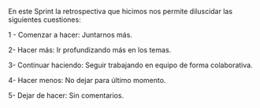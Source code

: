 En este Sprint la retrospectiva que hicimos nos permite diluscidar las siguientes cuestiones:

1 - Comenzar a hacer: Juntarnos más.

2- Hacer más: Ir profundizando más en los temas.

3- Continuar haciendo: Seguir trabajando en equipo de forma colaborativa.

4- Hacer menos: No dejar para último momento.

5- Dejar de hacer: Sin comentarios.
